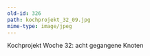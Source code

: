 ```yaml
---
old-id: 326
path: kochprojekt_32_09.jpg
mime-type: image/jpeg
---
```

Kochprojekt Woche 32:
acht gegangene Knoten
